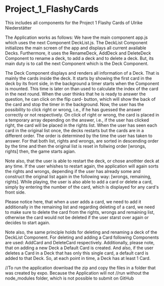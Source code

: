 # Project_1_FlashyCards
This includes all components for the Project 1 Flashy Cards of Ulrike Niederstätter


The Application works as follows: 
We have the main component app.js which uses the next Component DeckList.js. 
The DeckList Component initializes the main screen of the app and displays all current available Decks. Furthermore, it uses the 
RenameDeck, AddDeck and DeleteDeck Component to rename a deck, to add a deck and to delete a deck. But, its main duty is to call the next Component which is the Deck Component. 


The Deck Component displays and renders all information of a Deck. That is mainly the cards inside the deck. It starts by showing the first card in 
the deck by its front side, in the background a timer starts when the Component is mounted. This time is later on than used to calculate the 
index of the card in the next round. When the user thinks that he is ready to answer the question, he can click on the flip card- button, which will show the back of the card and stop the timer in the background. Now, the user has the possibility to click right or wrong, i.e., if he has guessed the answer correctly or not respectively. On click of right or wrong, the card is placed in a temporary array depending on the answer, i.e., if the user has clicked right, the card will be placed in the rights list. When the user has seen each card in the original list once, the decks restarts but the cards are in a different order. The order is determined by the time the user has taken to answer. For that both list, rights and wrongs, are sorted in descending order by the time and then the original list is reset in follwing order [wrongs, rights] then, the game starts agian. 

Note also, that the user is able to restart the deck, or chose anothter deck at any time. If the user whishes to restart again, the application will again sorts the rights and wrongs, depending if the user has already some and construct the original list again in the following way: 
[wrongs, remaining, rights]. While playing, the user is also able to add a card or delete a card, simply by entering the number of the card, which is displayed for any card's front side. 

Please notice here, that when a user adds a card, we need to add it additionally in the remaining list and regarding deleting of a card, we need to make sure to delete the card from the rights, wrongs and remaining list, otherwise the card would not be deleted if the user starst over again or decides to start again.


Note also, the same principle holds for deleting and renaming a deck of the DeckList Component. 
For deleting and adding a Card following Components are used: AddCard and DeleteCard respectively. 
Additionally, please note, that on adding a new Deck a Default Card is created. And also, if the user deletes a Card in a Deck that has only
this single card, a default card is added to that Deck. So, at each point in time, a Deck has at least 1 Card. 

//To run the application download the zip and copy the files in a folder that was created by expo. Because the Application will not
//run without the node_modules folder, which is not possible to submit on GitHub

